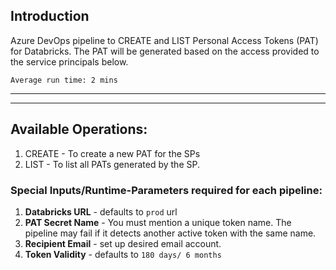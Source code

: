 ## Introduction 
Azure DevOps pipeline to CREATE and LIST Personal Access Tokens (PAT) for Databricks. The PAT will be generated based on the access provided to the service principals below.

`Average run time: 2 mins`

---
---

## Available Operations:
1. CREATE - To create a new PAT for the SPs
2. LIST - To list all PATs generated by the SP.


### Special Inputs/Runtime-Parameters required for each pipeline:
1. **Databricks URL** - defaults to `prod` url
2. **PAT Secret Name** - You must mention a unique token name. The pipeline may fail if it detects another active token with the same name.
3. **Recipient Email** - set up desired email account.
4. **Token Validity** - defaults to `180 days/ 6 months`
